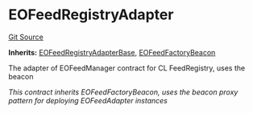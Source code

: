 # EOFeedRegistryAdapter

[Git Source](https://github.com/Eoracle/target-contracts/blob/de89fc9e9bc7c046937883aa064d90812f1542cc/src/adapters/EOFeedRegistryAdapter.sol)

**Inherits:**
[EOFeedRegistryAdapterBase](/src/adapters/EOFeedRegistryAdapterBase.sol/abstract.EOFeedRegistryAdapterBase.md),
[EOFeedFactoryBeacon](/src/adapters/factories/EOFeedFactoryBeacon.sol/abstract.EOFeedFactoryBeacon.md)

The adapter of EOFeedManager contract for CL FeedRegistry, uses the beacon

_This contract inherits EOFeedFactoryBeacon, uses the beacon proxy pattern for deploying EOFeedAdapter instances_
